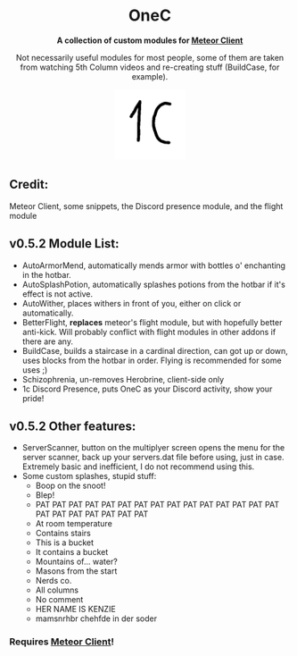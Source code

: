 <div align="center">
  <h1><strong>OneC</strong></h1>
  <p><strong>A collection of custom modules for <a href="https://meteorclient.com/">Meteor Client</a></strong></p>
  <p>Not necessarily useful modules for most people, some of them are taken from watching 5th Column videos and re-creating stuff (BuildCase, for example).</p>
  <img src="src/main/resources/assets/icon/icon.png" alt="Logo" width="25%"/>
</div>

## Credit:

Meteor Client, some snippets, the Discord presence module, and the flight module

## v0.5.2 Module List:

- AutoArmorMend, automatically mends armor with bottles o' enchanting in the hotbar.
- AutoSplashPotion, automatically splashes potions from the hotbar if it's effect is not active.
- AutoWither, places withers in front of you, either on click or automatically.
- BetterFlight, **replaces** meteor's flight module, but with hopefully better anti-kick. Will probably conflict with flight modules in other addons if there are any.
- BuildCase, builds a staircase in a cardinal direction, can got up or down, uses blocks from the hotbar in order. Flying is recommended for some uses ;)
- Schizophrenia, un-removes Herobrine, client-side only
- 1c Discord Presence, puts OneC as your Discord activity, show your pride!

## v0.5.2 Other features:

- ServerScanner, button on the multiplyer screen opens the menu for the server scanner, back up your servers.dat file before using, just in case. Extremely basic and inefficient, I do not recommend using this.
- Some custom splashes, stupid stuff:
  - Boop on the snoot!
  - Blep!
  - PAT PAT PAT PAT PAT PAT PAT PAT PAT PAT PAT PAT PAT PAT PAT PAT PAT PAT PAT PAT PAT PAT
  - At room temperature
  - Contains stairs
  - This is a bucket
  - It contains a bucket
  - Mountains of... water?
  - Masons from the start
  - Nerds co.
  - All columns
  - No comment
  - HER NAME IS KENZIE
  - mamsnrhbr chehfde in der soder

### Requires [Meteor Client](https://meteorclient.com/)!
